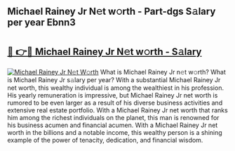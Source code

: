 ## Michael Rainey Jr N𝚎t w𝚘rth - Part-dgs S𝚊lary per year Ebnn3

# <h2><a href="http://gc2vt2s.nevu.top/?p=Michael+Rainey+Jr">🔗 👉🔴 Michael Rainey Jr N𝚎t w𝚘rth - S𝚊lary</a></h2>

[![Michael Rainey Jr N𝚎t W𝚘rth](https://i.imgur.com/Oavwk0R.jpeg)](http://gc2vt2s.nevu.top/?p=Michael+Rainey+Jr)
What is Michael Rainey Jr n𝚎t w𝚘rth? What is Michael Rainey Jr s𝚊lary per year?
With a substantial Michael Rainey Jr net worth, this wealthy individual is among the wealthiest in his profession. His yearly remuneration is impressive, but Michael Rainey Jr net worth is rumored to be even larger as a result of his diverse business activities and extensive real estate portfolio. With a Michael Rainey Jr net worth that ranks him among the richest individuals on the planet, this man is renowned for his business acumen and financial acumen. With a Michael Rainey Jr net worth in the billions and a notable income, this wealthy person is a shining example of the power of tenacity, dedication, and financial wisdom.
